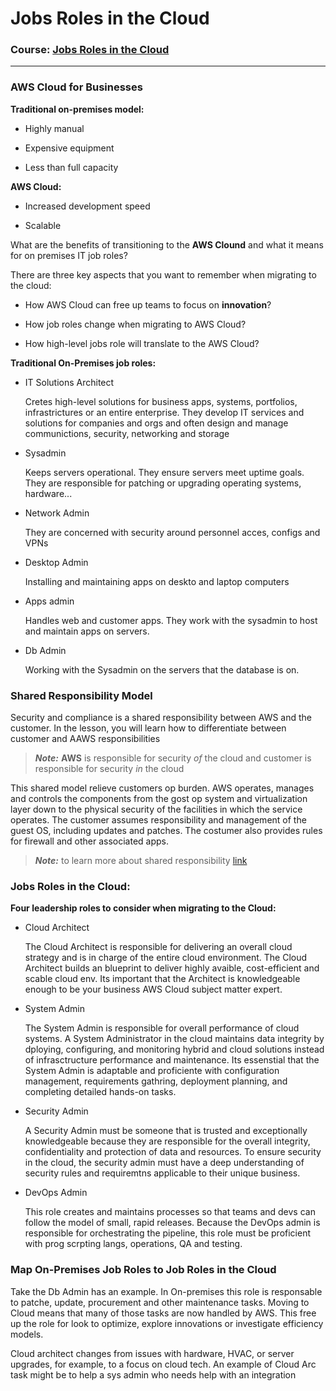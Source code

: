 # Jobs Roles in the Cloud

### Course: [Jobs Roles in the Cloud](https://explore.skillbuilder.aws/learn/course/external/view/elearning/156/job-roles-in-the-cloud?trk=7625a020-4afb-4990-a453-69f0444e9ca5&sc_channel=el)

---

### AWS Cloud for Businesses 

**Traditional on-premises model:**

* Highly manual

* Expensive equipment

* Less than full capacity

**AWS Cloud:**

* Increased development speed

* Scalable 

What are the benefits of transitioning to the **AWS Clound** and what it means for on premises IT job roles?

There are three key aspects that you want to remember when migrating to the cloud:

* How AWS Cloud can free up teams to focus on **innovation**?

* How job roles change when migrating to AWS Cloud?

* How high-level jobs role will translate to the AWS Cloud?

**Traditional On-Premises job roles:**

* IT Solutions Architect

   Cretes high-level solutions for business apps, systems, portfolios, infrastrictures or an entire enterprise.
   They develop IT services and solutions for companies and orgs and often design and manage communictions, security, networking and storage

* Sysadmin

   Keeps servers operational. They ensure servers meet uptime goals. They are responsible for patching or upgrading operating systems, hardware...

*  Network Admin

   They are concerned with security around personnel acces, configs and VPNs

* Desktop Admin

   Installing and maintaining apps on deskto and laptop computers

* Apps admin

   Handles web and customer apps. They work with the sysadmin to host and maintain apps on servers.

* Db Admin

   Working with the Sysadmin on the servers that the database is on.

### Shared Responsibility Model 

Security and compliance is a shared responsibility between AWS and the customer. In the lesson, you will learn how to differentiate between customer and AAWS responsibilities

>**_Note:_** **AWS** is responsible for security _of_ the cloud and customer is responsible for security _in_ the cloud

This shared model relieve customers op burden. AWS operates, manages and controls the components from the gost op system and virtualization layer down to the physical security of the facilities in which the service operates. The customer assumes responsibility and management of the guest OS, including updates and patches. The costumer also provides rules for firewall and other associated apps. 

>**_Note:_** to learn more about shared responsibility [link](https://aws.amazon.com/pt/compliance/shared-responsibility-model/) 

### Jobs Roles in the Cloud:

**Four leadership roles to consider when migrating to the Cloud:**

* Cloud Architect 

   The Cloud Architect is responsible for delivering an overall cloud strategy and is in charge of the entire cloud 
   environment. The Cloud Architect builds an blueprint to 
   deliver highly avaible, cost-efficient and scable cloud env.
   Its important that the Architect is knowledgeable enough to be your business AWS Cloud subject matter expert.

* System Admin

   The System Admin is responsible for overall performance of cloud systems. 
   A System Administrator in the cloud maintains data integrity by dploying, configuring, and monitoring hybrid and cloud solutions instead of infrasctructure performance and maintenance. 
   Its essenstial that the System Admin is adaptable and proficiente with configuration management, requirements gathring, deployment planning, and completing detailed hands-on tasks.

* Security Admin

   A Security Admin must be someone that is trusted and exceptionally knowledgeable because they are responsible for the overall integrity, confidentiality and protection of data and resources.
   To ensure security in the cloud, the security admin must have a deep understanding of security rules and requiremtns applicable to their unique business.


* DevOps Admin

   This role creates and maintains processes so that teams and devs can follow the model of small, rapid releases.
   Because the DevOps admin is responsible for orchestrating the pipeline, this role must be proficient with prog scrpting langs, operations, QA and testing.

### Map On-Premises Job Roles to Job Roles in the Cloud

Take the Db Admin has an example. In On-premises this role is responsable to patche, update, procurement and other maintenance tasks. Moving to Cloud means that many of those tasks are now handled by AWS. This free up the role for look to optimize, explore innovations or investigate efficiency models. 

Cloud architect changes from issues with hardware, HVAC, or server upgrades, for example, to a focus on cloud tech. An example of Cloud Arc task might be to help a sys admin who needs help with an integration




